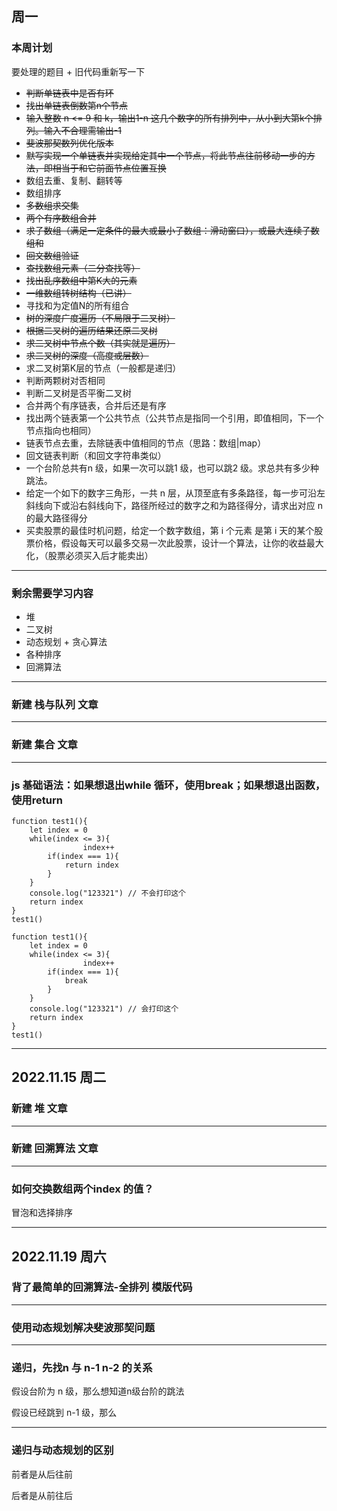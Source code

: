 ## 周一

### 本周计划

要处理的题目 + 旧代码重新写一下

- ~~判断单链表中是否有环~~
- ~~找出单链表倒数第n个节点~~
- ~~输入整数 n <= 9 和 k，输出1-n 这几个数字的所有排列中，从小到大第k个排列。输入不合理需输出-1~~
- ~~斐波那契数列优化版本~~
- ~~默写实现一个单链表并实现给定其中一个节点，将此节点往前移动一步的方法，即相当于和它前面节点位置互换~~
- 数组去重、复制、翻转等
- 数组排序
- ~~多数组求交集~~
- ~~两个有序数组合并~~
- ~~求子数组（满足一定条件的最大或最小子数组：滑动窗口），或最大连续子数组和~~
- ~~回文数组验证~~
- ~~查找数组元素（二分查找等）~~
- ~~找出乱序数组中第K大的元素~~
- ~~一维数组转树结构（已讲）~~
- 寻找和为定值N的所有组合
- ~~树的深度广度遍历（不局限于二叉树）~~
- ~~根据二叉树的遍历结果还原二叉树~~
- ~~求二叉树中节点个数（其实就是遍历）~~
- ~~求二叉树的深度（高度或层数）~~
- 求二叉树第K层的节点（一般都是递归）
- 判断两颗树对否相同
- 判断二叉树是否平衡二叉树
- 合并两个有序链表，合并后还是有序
- 找出两个链表第一个公共节点（公共节点是指同一个引用，即值相同，下一个节点指向也相同）
- 链表节点去重，去除链表中值相同的节点（思路：数组|map）
- 回文链表判断（和回文字符串类似）
- 一个台阶总共有n 级，如果一次可以跳1 级，也可以跳2 级。求总共有多少种跳法。
- 给定一个如下的数字三角形，一共 n 层，从顶至底有多条路径，每一步可沿左斜线向下或沿右斜线向下，路径所经过的数字之和为路径得分，请求出对应 n 的最大路径得分
- 买卖股票的最佳时机问题，给定一个数字数组，第 i 个元素 是第 i 天的某个股票价格，假设每天可以最多交易一次此股票，设计一个算法，让你的收益最大化，（股票必须买入后才能卖出）

---

### 剩余需要学习内容

- 堆
- 二叉树
- 动态规划 + 贪心算法
- 各种排序
- 回溯算法

---

### 新建 栈与队列 文章

---

### 新建 集合 文章

---

###  js 基础语法：如果想退出while 循环，使用break；如果想退出函数，使用return

```
function test1(){
    let index = 0
    while(index <= 3){
				index++
        if(index === 1){
            return index
        }
    }
    console.log("123321") // 不会打印这个
    return index
}
test1()
```

```
function test1(){
    let index = 0
    while(index <= 3){
				index++
        if(index === 1){
            break
        }
    }
    console.log("123321") // 会打印这个
    return index
}
test1()
```

---

## 2022.11.15 周二

### 新建 堆 文章

---

### 新建 回溯算法 文章

---

### 如何交换数组两个index 的值？

冒泡和选择排序

---

## 2022.11.19 周六

### 背了最简单的回溯算法-全排列 模版代码

---

### 使用动态规划解决斐波那契问题

---

### 递归，先找n 与 n-1 n-2 的关系

假设台阶为 n 级，那么想知道n级台阶的跳法

假设已经跳到 n-1 级，那么

---

### 递归与动态规划的区别

前者是从后往前

后者是从前往后







